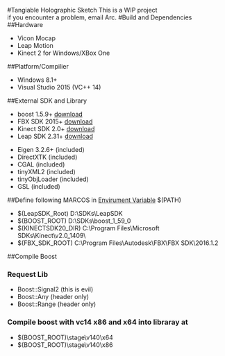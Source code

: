 #Tangiable Holographic Sketch
This is a WIP project <br/>
if you encounter a problem, email Arc.
#Build and Dependencies
##Hardware
* Vicon Mocap
* Leap Motion
* Kinect 2 for Windows/XBox One

##Platform/Compilier
* Windows 8.1+
* Visual Studio 2015 (VC++ 14)

##External SDK and Library
* boost 1.5.9+ [download](http://sourceforge.net/projects/boost/files/boost/1.59.0/)
* FBX SDK 2015+ [download](http://download.autodesk.com/us/fbx_release_older/2016.1.2/fbx20161_2_fbxsdk_vs2015_win.exe)
* Kinect SDK 2.0+ [download](http://www.microsoft.com/en-us/download/details.aspx?id=44561)
* Leap SDK 2.31+ [download](http://1drv.ms/1NYFRGk)
+ Eigen 3.2.6+ (included)
+ DirectXTK (included) 
+ CGAL (included)
+ tinyXML2 (included)
+ tinyObjLoader (included)
+ GSL (included)

##Define following MARCOS in [Envirument Variable](http://superuser.com/questions/949560/how-do-i-set-system-environment-variables-in-windows-10) $(PATH) 
* $(LeapSDK_Root) D:\SDKs\LeapSDK
* $(BOOST_ROOT) D:\SDKs\boost_1_59_0
* $(KINECTSDK20_DIR) C:\Program Files\Microsoft SDKs\Kinect\v2.0_1409\
* $(FBX_SDK_ROOT) C:\Program Files\Autodesk\FBX\FBX SDK\2016.1.2

##Compile Boost
### Request Lib
* Boost::Signal2 (this is evil)
* Boost::Any (header only)
* Boost::Range (header only)
### Compile boost with vc14 x86 and x64 into libraray at
* $(BOOST_ROOT)\stage\v140\x64
* $(BOOST_ROOT)\stage\v140\x86

